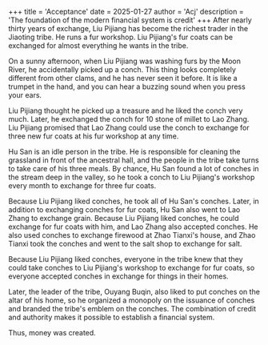 +++
title = 'Acceptance'
date = 2025-01-27
author = 'Acj'
description = 'The foundation of the modern financial system is credit'
+++
After nearly thirty years of exchange, Liu Pijiang has become the richest trader in the Jiaoting tribe. He runs a fur workshop. Liu Pijiang's fur coats can be exchanged for almost everything he wants in the tribe.<br>

On a sunny afternoon, when Liu Pijiang was washing furs by the Moon River, he accidentally picked up a conch. This thing looks completely different from other clams, and he has never seen it before. It is like a trumpet in the hand, and you can hear a buzzing sound when you press your ears.<br>

Liu Pijiang thought he picked up a treasure and he liked the conch very much. Later, he exchanged the conch for 10 stone of millet to Lao Zhang. Liu Pijiang promised that Lao Zhang could use the conch to exchange for three new fur coats at his fur workshop at any time.<br>

Hu San is an idle person in the tribe. He is responsible for cleaning the grassland in front of the ancestral hall, and the people in the tribe take turns to take care of his three meals. By chance, Hu San found a lot of conches in the stream deep in the valley, so he took a conch to Liu Pijiang's workshop every month to exchange for three fur coats.<br>

Because Liu Pijiang liked conches, he took all of Hu San's conches. Later, in addition to exchanging conches for fur coats, Hu San also went to Lao Zhang to exchange grain. Because Liu Pijiang liked conches, he could exchange for fur coats with him, and Lao Zhang also accepted conches. He also used conches to exchange firewood at Zhao Tianxi's house, and Zhao Tianxi took the conches and went to the salt shop to exchange for salt.<br>

Because Liu Pijiang liked conches, everyone in the tribe knew that they could take conches to Liu Pijiang's workshop to exchange for fur coats, so everyone accepted conches in exchange for things in their homes.<br>

Later, the leader of the tribe, Ouyang Buqin, also liked to put conches on the altar of his home, so he organized a monopoly on the issuance of conches and branded the tribe's emblem on the conches. The combination of credit and authority makes it possible to establish a financial system.<br>

Thus, money was created.
